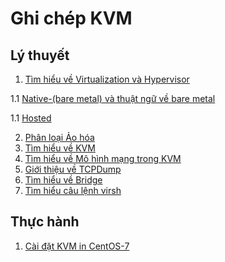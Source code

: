 # Ghi chép KVM

## Lý thuyết
1. [Tìm hiểu về Virtualization và Hypervisor](lythuyet/Virtualization&Hypervisor.md)

1.1 [Native-(bare metal) và thuật ngữ về bare metal](lythuyet/native.md)

1.1 [Hosted](lythuyet/hosted.md)

2. [Phân loại Ảo hóa](lythuyet/Virtualization.md)
3. [Tìm hiểu về KVM](lythuyet/infoKVM.md)
4. [Tìm hiểu về Mô hình mạng trong KVM](lythuyet/mod-network.md)
5. [Giới thiệu về TCPDump](lythuyet/tcpdump.md)
5. [Tìm hiểu về Bridge](lythuyet/brigde.md)
7. [Tìm hiểu câu lệnh virsh](lythuyet/cmd-virsh.md)
## Thực hành
1. [Cài đặt KVM in CentOS-7](thuchanh/installKVM.md)